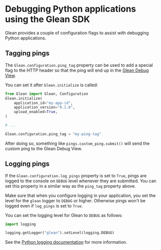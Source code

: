 # Debugging Python applications using the Glean SDK

Glean provides a couple of configuration flags to assist with debugging Python applications.

## Tagging pings

The `Glean.configuration.ping_tag` property can be used to add a special flag to the HTTP header so that the ping will end up in the [Glean Debug View](https://docs.telemetry.mozilla.org/concepts/glean/debug_ping_view.html).

You can set it after `Glean.initialize` is called:

```py
from Glean import Glean, Configuration
Glean.initialize(
    application_id="my-app-id",
    application_version="0.1.0",
    upload_enabled=True,
)

# ...

Glean.configuration.ping_tag = "my-ping-tag"
```

After doing so, something like `pings.custom_ping.submit()` will send the custom ping to the Glean Debug View.

## Logging pings

If the `Glean.configuration.log_pings` property is set to `True`, pings are
logged to the console on `DEBUG` level whenever they are submitted. You can set
this property in a similar way as the `ping_tag` property above.

Make sure that when you configure logging in your application, you set the
level for the `glean` logger to `DEBUG` or higher. Otherwise pings won't be
logged even if `log_pings` is set to `True`.

You can set the logging level for Glean to `DEBUG` as follows:

```python
import logging

logging.getLogger("glean").setLevel(logging.DEBUG)
```

See the [Python logging documentation][python-logging] for more information.

[python-logging]: https://docs.python.org/3.8/library/logging.html

